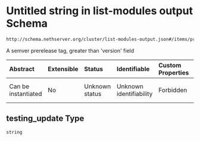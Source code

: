 # Untitled string in list-modules output Schema

```txt
http://schema.nethserver.org/cluster/list-modules-output.json#/items/properties/updates/items/properties/testing_update
```

A semver prerelease tag, greater than 'version' field

| Abstract            | Extensible | Status         | Identifiable            | Custom Properties | Additional Properties | Access Restrictions | Defined In                                                                            |
| :------------------ | :--------- | :------------- | :---------------------- | :---------------- | :-------------------- | :------------------ | :------------------------------------------------------------------------------------ |
| Can be instantiated | No         | Unknown status | Unknown identifiability | Forbidden         | Allowed               | none                | [list-modules-output.json\*](cluster/list-modules-output.json "open original schema") |

## testing\_update Type

`string`

